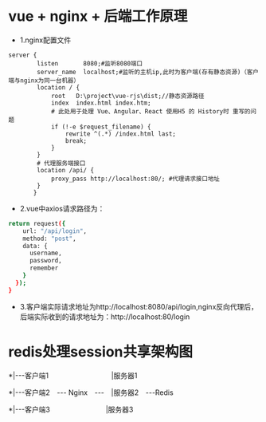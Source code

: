 # vue + nginx + 后端工作原理
* 1.nginx配置文件
```bahs
server {
        listen       8080;#监听8080端口
        server_name  localhost;#监听的主机ip,此时为客户端(存有静态资源)（客户端与nginx为同一台机器）
        location / {
            root   D:\project\vue-rjs\dist;//静态资源路径
            index  index.html index.htm;
			# 此处用于处理 Vue、Angular、React 使用H5 的 History时 重写的问题
            if (!-e $request_filename) {
                rewrite ^(.*) /index.html last;
                break;
            }
        }
		# 代理服务端接口
        location /api/ {
            proxy_pass http://localhost:80/; #代理请求接口地址
        }
       }
```
* 2.vue中axios请求路径为：
```bash
return request({
    url: "/api/login",
    method: "post",
    data: {
      username,
      password,
      remember
    }
  });
}
```
* 3.客户端实际请求地址为http://localhost:8080/api/login,nginx反向代理后，后端实际收到的请求地址为：http://localhost:80/login

# redis处理session共享架构图
*|---客户端1　　　　　　　　　|服务器1             
        
           
*|---客户端2　--- Nginx　---　|服务器2　---Redis
          
       
*|---客户端3　　　　　　　　|服务器3
